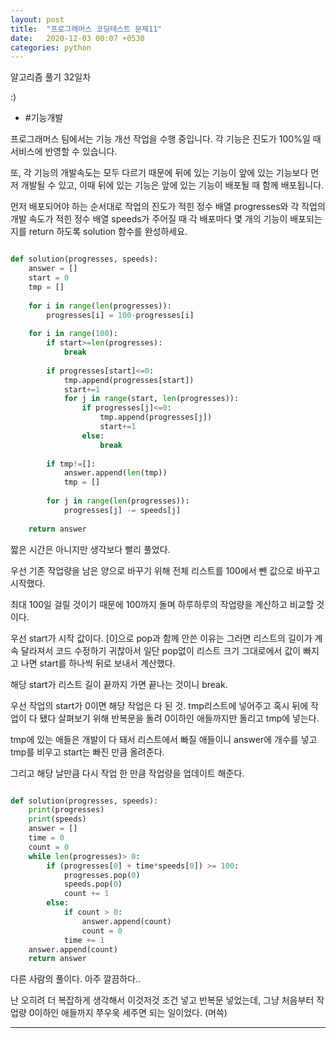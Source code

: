 ```yaml
---
layout: post
title:  "프로그래머스 코딩테스트 문제11"
date:   2020-12-03 00:07 +0530
categories: python
---
```


알고리즘 풀기 32일차

:)


- #기능개발

프로그래머스 팀에서는 기능 개선 작업을 수행 중입니다. 각 기능은 진도가 100%일 때 서비스에 반영할 수 있습니다.

또, 각 기능의 개발속도는 모두 다르기 때문에 뒤에 있는 기능이 앞에 있는 기능보다 먼저 개발될 수 있고, 이때 뒤에 있는 기능은 앞에 있는 기능이 배포될 때 함께 배포됩니다.

먼저 배포되어야 하는 순서대로 작업의 진도가 적힌 정수 배열 progresses와 각 작업의 개발 속도가 적힌 정수 배열 speeds가 주어질 때 각 배포마다 몇 개의 기능이 배포되는지를 return 하도록 solution 함수를 완성하세요.

```python

def solution(progresses, speeds):
    answer = []
    start = 0
    tmp = []
    
    for i in range(len(progresses)):
        progresses[i] = 100-progresses[i]
        
    for i in range(100):
        if start>=len(progresses):
            break
            
        if progresses[start]<=0:
            tmp.append(progresses[start])
            start+=1
            for j in range(start, len(progresses)):
                if progresses[j]<=0:
                    tmp.append(progresses[j])
                    start+=1
                else:
                    break
                    
        if tmp!=[]:
            answer.append(len(tmp))
            tmp = []
                
        for j in range(len(progresses)):
            progresses[j] -= speeds[j]
            
    return answer

```

짧은 시간은 아니지만 생각보다 빨리 풀었다.

우선 기존 작업량을 남은 양으로 바꾸기 위해 전체 리스트를 100에서 뺀 값으로 바꾸고 시작했다.

최대 100일 걸릴 것이기 때문에 100까지 돌며 하루하루의 작업량을 계산하고 비교할 것이다.

우선 start가 시작 값이다. [0]으로 pop과 함께 안쓴 이유는 그러면 리스트의 길이가 계속 달라져서 코드 수정하기 귀찮아서 일단 pop없이 리스트 크기 그대로에서 값이 빠지고 나면 start를 하나씩 뒤로 보내서 계산했다.

해당 start가 리스트 길이 끝까지 가면 끝나는 것이니 break.

우선 작업의 start가 0이면 해당 작업은 다 된 것. tmp리스트에 넣어주고 혹시 뒤에 작업이 다 됐다 살펴보기 위해 반복문을 돌려 0이하인 애들까지만 돌리고 tmp에 넣는다.

tmp에 있는 애들은 개발이 다 돼서 리스트에서 빠질 애들이니 answer에 개수를 넣고 tmp를 비우고 start는 빠진 만큼 올려준다.

그리고 해당 날만큼 다시 작업 한 만큼 작업량을 업데이트 해준다.


```python

def solution(progresses, speeds):
    print(progresses)
    print(speeds)
    answer = []
    time = 0
    count = 0
    while len(progresses)> 0:
        if (progresses[0] + time*speeds[0]) >= 100:
            progresses.pop(0)
            speeds.pop(0)
            count += 1
        else:
            if count > 0:
                answer.append(count)
                count = 0
            time += 1
    answer.append(count)
    return answer


```

다른 사람의 풀이다. 아주 깔끔하다..

난 오히려 더 복잡하게 생각해서 이것저것 조건 넣고 반복문 넣었는데, 그냥 처음부터 작업량 0이하인 애들까지 쭈우욱 세주면 되는 일이었다. (머쓱)


---